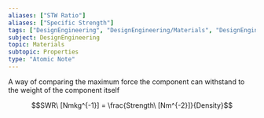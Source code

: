 ```yaml
---
aliases: ["STW Ratio"]
aliases: ["Specific Strength"]
tags: ["DesignEngineering", "DesignEngineering/Materials", "DesignEngineering/Materials/Properties", "DesignEngineering/Materials/Properties/PropertyWords"]
subject: DesignEngineering
topic: Materials
subtopic: Properties
type: "Atomic Note"
---
```


A way of comparing the maximum force the component can withstand to the weight of the component itself

$$SWR\ [Nmkg^{-1}] = \frac{Strength\ [Nm^{-2}]}{Density}$$